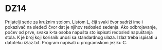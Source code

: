 # DZ14

Prijatelji sede za kružnim stolom. Listom L, čiji svaki čvor sadrži ime i pokazivač na sledeći čvor dat je njihov redosled sedenja. Ako odbrojavanje, počev od prve, svaka k-ta osoba napušta sto ispisati redosled napuštanja stola. K je broj koji korisnik unosi sa standardnog ulaza. Izlaz treba ispisati u datoteku izlaz.txt. Program napisati u programskom jeziku C.